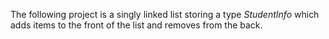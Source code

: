 The following project is a singly linked list storing a type *StudentInfo* which adds items to the front of the list and removes from the back.
